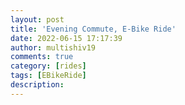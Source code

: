 ```yaml
---
layout: post
title: 'Evening Commute, E-Bike Ride'
date: 2022-06-15 17:17:39
author: multishiv19
comments: true
category: [rides]
tags: [EBikeRide]
description: 
---
```


<div width='100%' class='strava-embed-placeholder' data-embed-type='activity' data-embed-id='7311056651'></div>
<script src='https://strava-embeds.com/embed.js'></script>
